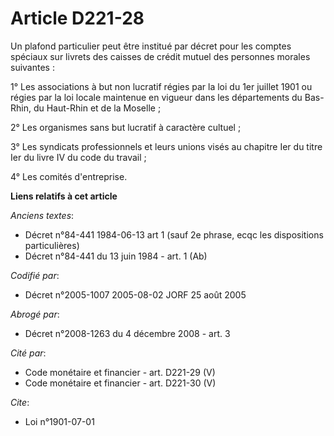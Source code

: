 # Article D221-28

Un plafond particulier peut être institué par décret pour les comptes spéciaux sur livrets des caisses de crédit mutuel des
personnes morales suivantes :

1° Les associations à but non lucratif régies par la loi du 1er juillet 1901 ou régies par la loi locale maintenue en vigueur
dans les départements du Bas-Rhin, du Haut-Rhin et de la Moselle ;

2° Les organismes sans but lucratif à caractère cultuel ;

3° Les syndicats professionnels et leurs unions visés au chapitre Ier du titre Ier du livre IV du code du travail ;

4° Les comités d'entreprise.

**Liens relatifs à cet article**

_Anciens textes_:

  - Décret n°84-441 1984-06-13 art 1 (sauf 2e phrase, ecqc les dispositions particulières)
  - Décret n°84-441 du 13 juin 1984 - art. 1 (Ab)

_Codifié par_:

  - Décret n°2005-1007 2005-08-02 JORF 25 août 2005

_Abrogé par_:

  - Décret n°2008-1263 du 4 décembre 2008 - art. 3

_Cité par_:

  - Code monétaire et financier - art. D221-29 (V)
  - Code monétaire et financier - art. D221-30 (V)

_Cite_:

  - Loi n°1901-07-01
